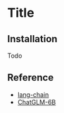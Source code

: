 # Title

## Installation
Todo 

## Reference
 - [lang-chain](https://github.com/hwchase17/langchain)
 - [ChatGLM-6B](https://github.com/THUDM/ChatGLM-6B)

